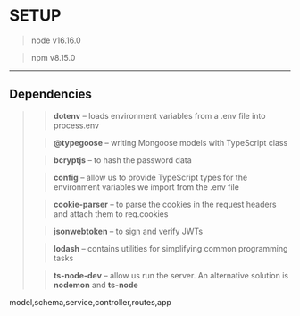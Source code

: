 # SETUP

> node v16.16.0

> npm v8.15.0

---

## Dependencies

>> **dotenv** – loads environment variables from a .env file into process.env
> 
>> **@typegoose** – writing Mongoose models with TypeScript class
> 
>> **bcryptjs** – to hash the password data
> 
>> **config** – allow us to provide TypeScript types for the environment variables we import from the .env file
> 
>> **cookie-parser** – to parse the cookies in the request headers and attach them to req.cookies
> 
>> **jsonwebtoken** – to sign and verify JWTs
> 
>> **lodash** – contains utilities for simplifying common programming tasks
>
>> **ts-node-dev** – allow us run the server. An alternative solution is **nodemon** and **ts-node**

model,schema,service,controller,routes,app